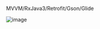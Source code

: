 MVVM/RxJava3/Retrofit/Gson/Glide



![image](https://github.com/user-attachments/assets/e3e7ddb7-e790-4ca3-bb25-5911f7db7314)
